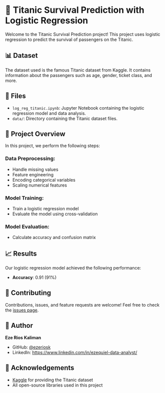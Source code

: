 # 🚢 Titanic Survival Prediction with Logistic Regression

Welcome to the Titanic Survival Prediction project! This project uses logistic regression to predict the survival of passengers on the Titanic.

## 📊 Dataset

The dataset used is the famous Titanic dataset from Kaggle. It contains information about the passengers such as age, gender, ticket class, and more.

## 📁 Files

- `log_reg_titanic.ipynb`: Jupyter Notebook containing the logistic regression model and data analysis.
- `data/`: Directory containing the Titanic dataset files.

## 📜 Project Overview

In this project, we perform the following steps:

### Data Preprocessing:
- Handle missing values
- Feature engineering
- Encoding categorical variables
- Scaling numerical features

### Model Training:
- Train a logistic regression model
- Evaluate the model using cross-validation

### Model Evaluation:
- Calculate accuracy and confusion matrix

## 📈 Results

Our logistic regression model achieved the following performance:

- **Accuracy**: 0.91 (91%)

## 🤝 Contributing

Contributions, issues, and feature requests are welcome! Feel free to check the [issues page](https://github.com/yourusername/titanic-survival-prediction/issues).

## 👤 Author

**Eze Rios Kaliman**

- GitHub: [@ezeriosk](https://github.com/ezeriosk)
- LinkedIn: https://www.linkedin.com/in/ezequiel-data-analyst/

## 🙏 Acknowledgements

- [Kaggle](https://www.kaggle.com/) for providing the Titanic dataset
- All open-source libraries used in this project

